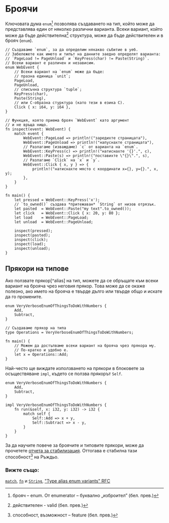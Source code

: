 # Броячи

Ключовата дума `enum`[^enum] позволява създаването на тип, който може да
представлява един от няколко различни варианта. Всеки вариант, който може да
бъде действителна[^valid] структура, може да бъде действителен и в брояч
(`enum`).

```rust,editable
// Създаваме `enum`, за да определим някакво събитие в уеб.
// Забележете как името и типът на данните заедно определят варианта:
// `PageLoad != PageUnload` и `KeyPress(char) != Paste(String)`.
// Всеки вариант е различен и независим.
enum WebEvent {
    // Всеки вариант на `enum` може да бъде:
    // празна единица `unit`;
    PageLoad,
    PageUnload,
    // списъчна структура `tuple`;
    KeyPress(char),
    Paste(String),
    // или C-образна стурктура (като тези в езика C).
    Click { x: i64, y: i64 },
}

// Функция, която приема брояч `WebEvent` като аргумент
// и не връща нищо.
fn inspect(event: WebEvent) {
    match event {
        WebEvent::PageLoad => println!("заредихте страницата"),
        WebEvent::PageUnload => println!("напуснахте страницата"),
        // Разлагаме (изваждаме) `c` от варианта на `enum`.
        WebEvent::KeyPress(c) => println!("натиснахте '{}'.", c),
        WebEvent::Paste(s) => println!("поставихте \"{}\".", s),
        // Разлагаме `Click` на `x` и `y`.
        WebEvent::Click { x, y } => {
            println!("натиснахте място с координати x={}, y={}.", x, y);
        },
    }
}

fn main() {
    let pressed = WebEvent::KeyPress('x');
    // `to_owned()` създава *притежаван* `String` от низов отрязък.
    let pasted  = WebEvent::Paste("my text".to_owned());
    let click   = WebEvent::Click { x: 20, y: 80 };
    let load    = WebEvent::PageLoad;
    let unload  = WebEvent::PageUnload;

    inspect(pressed);
    inspect(pasted);
    inspect(click);
    inspect(load);
    inspect(unload);
}

```

## Прякори на типове

Ако ползвате прякор[^alias] на тип, можете да се обръщате към всеки вариант на
брояча чрез неговия прякор. Това може да се окаже полезно, ако името на брояча
е твърде дълго или твърде общо и искате да го промените.

```rust,editable
enum VeryVerboseEnumOfThingsToDoWithNumbers {
    Add,
    Subtract,
}

// Създаваме прякор на типа
type Operations = VeryVerboseEnumOfThingsToDoWithNumbers;

fn main() {
    // Можем да достъпваме всеки вариант на брояча чрез прякора му.
    // По-кратко и удобно е.
    let x = Operations::Add;
}
```

Най-често ще виждате използването на прякори в блоковете за осъществяване
`impl`, където се ползва прякорът `Self`.

```rust,editable
enum VeryVerboseEnumOfThingsToDoWithNumbers {
    Add,
    Subtract,
}

impl VeryVerboseEnumOfThingsToDoWithNumbers {
    fn run(&self, x: i32, y: i32) -> i32 {
        match self {
            Self::Add => x + y,
            Self::Subtract => x - y,
        }
    }
}
```

За да научите повече за броячите и типовите прякори, може да прочетете [отчета
за стабилизация][aliasreport]. Оттогава е стабилна тази способност[^feature] на Ръждьо.

### Вижте също:

[`match`][match], [`fn`][fn] и [`String`][str], ["Type alias enum variants" RFC][type_alias_rfc]

[^enum]: брояч – enum. От enumerator – буквално „изброител” (бел. прев.)  

[^valid]: действителен - valid (бел. прев.)

[^feature]: способност, възможност – feature (бел. прев.)


[c_struct]: https://en.wikipedia.org/wiki/Struct_(C_programming_language)
[match]: ../flow_control/match.md
[fn]: ../fn.md
[str]: ../std/str.md
[aliasreport]: https://github.com/rust-lang/rust/pull/61682/#issuecomment-502472847
[type_alias_rfc]: https://rust-lang.github.io/rfcs/2338-type-alias-enum-variants.html
